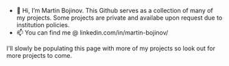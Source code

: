- 👋 Hi, I’m Martin Bojinov. This Github serves as a collection of many of my projects. Some projects are private and availabe upon request due to institution policies.
- 📫 You can find me @ linkedin.com/in/martin-bojinov/

I'll slowly be populating this page with more of my projects so look out for more projects to come.

<!---
martbojinov/martbojinov is a ✨ special ✨ repository because its `README.md` (this file) appears on your GitHub profile.
You can click the Preview link to take a look at your changes.
--->
